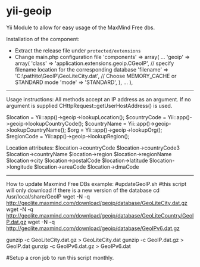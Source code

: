 yii-geoip
=========

Yii Module to allow for easy usage of the MaxMind Free dbs.

Installation of the component:
* Extract the release file under `protected/extensions`
* Change main.php configuration file
  'components' => array(
      ...
      'geoip' => array(
          'class' => 'application.extensions.geoip.CGeoIP',
          // specify filename location for the corresponding database
          'filename' => 'C:\path\to\GeoIP\GeoLiteCity.dat',
          // Choose MEMORY_CACHE or STANDARD mode
          'mode' => 'STANDARD',
      ),
      ...
  ),

-----------------------------------------------
Usage instructions:
All methods accept an IP address as an argument.
If no argument is supplied CHttpRequest::getUserHostAddress() is used.

  $location = Yii::app()->geoip->lookupLocation();
  $countryCode = Yii::app()->geoip->lookupCountryCode();
  $countryName = Yii::app()->geoip->lookupCountryName();
  $org = Yii::app()->geoip->lookupOrg();
  $regionCode = Yii::app()->geoip->lookupRegion();

Location attributes:
  $location->countryCode
  $location->countryCode3
  $location->countryName
  $location->region
  $location->regionName
  $location->city
  $location->postalCode
  $location->latitude
  $location->longitude
  $location->areaCode
  $location->dmaCode

-----------------------------------------------
How to update Maxmind Free DBs example:
#updateGeoIP.sh
#this script will only download if there is a new version of the database
  cd /usr/local/share/GeoIP
  wget -N -q http://geolite.maxmind.com/download/geoip/database/GeoLiteCity.dat.gz
  wget -N -q http://geolite.maxmind.com/download/geoip/database/GeoLiteCountry/GeoIP.dat.gz
  wget -N -q http://geolite.maxmind.com/download/geoip/database/GeoIPv6.dat.gz

  gunzip -c GeoLiteCity.dat.gz > GeoLiteCity.dat
  gunzip -c GeoIP.dat.gz > GeoIP.dat
  gunzip -c GeoIPv6.dat.gz > GeoIPv6.dat

#Setup a cron job to run this script monthly.
